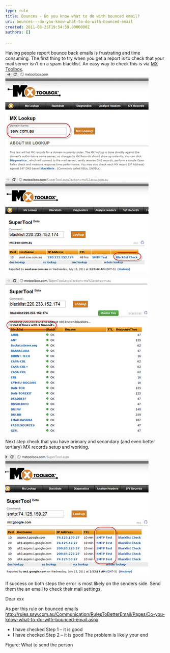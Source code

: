 ```yaml
---
type: rule
title: Bounces - Do you know what to do with bounced email?
uri: bounces---do-you-know-what-to-do-with-bounced-email
created: 2011-08-25T19:54:59.0000000Z
authors: []

---
```


Having people report bounce back emails is frustrating and time consuming. The first thing to try when you get a report is to check that your mail server isn’t on a spam blacklist. An easy way to check this is via [MX Toolbox](http://mxtoolbox.com/). 
![ Enter the domain to check ](MXToolbox-1.jpg) 

![ Then select "Blacklist Check" ](MXToolbox-2.jpg) 

![ Getting a zero is good, so you know that you are not blacklisted… so Step 1 is good ](MXToolbox-3.jpg) 

Next step check that you have primary and secondary (and even better tertiary) MX records setup and working.

![ Seeing at least 2 MX records is good... Run an SMTP Test to test mail servers. So Step 2 is good ](MXToolbox-4.jpg) 

If success on both steps the error is most likely on the senders side. Send them the an email to check their mail settings.


Dear xxx

As per this rule on bounced emails http://rules.ssw.com.au/Communication/RulesToBetterEmail/Pages/Do-you-know-what-to-do-with-bounced-email.aspx

- I have checked Step 1 – it is good
- I have checked Step 2 – it is good
    The problem is likely your end


Figure: What to send the person
